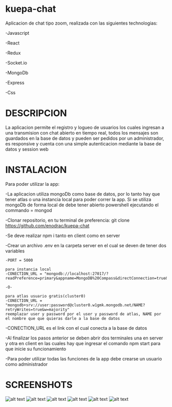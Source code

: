 # kuepa-chat

Aplicacion de chat tipo zoom, realizada con las siguientes technologias:

-Javascript

-React

-Redux

-Socket.io

-MongoDb

-Express

-Css

# DESCRIPCION

La aplicacion permite el registro y logueo de usuarios los cuales ingresan a una transmision con chat abierto en tiempo real,
todos los mensajes son guardados en la base de datos y pueden ser pedidos por un administrador,
es responsive y cuenta con una simple autenticacion mediante la base de datos y session web

# INSTALACION

Para poder utilizar la app:

-La aplicacion utiliza mongoDb como base de datos, por lo tanto hay que tener atlas o una instancia local para poder
correr la app. Si se utiliza mongoDb de forma local de debe tener abierto powershell ejecutando el commando = mongod

-Clonar repositorio, en tu terminal de preferencia: git clone https://github.com/enodrac/kuepa-chat

-Se deve realizar npm i tanto en client como en server

-Crear un archivo .env en la carpeta server en el cual se deven de tener dos variables

    -PORT = 5000
    
    para instancia local 
    -CONECTION_URL = "mongodb://localhost:27017/?readPreference=primary&appname=MongoDB%20Compass&directConnection=true&ssl=false"
    
    -O-
    
    para atlas usuario gratis(cluster0)
    -CONECTION_URL = "mongodb+srv://user:password@cluster0.w1gmk.mongodb.net/NAME?retryWrites=true&w=majority"
    reemplazar user y password por el user y password de atlas, NAME por el nombre que que quieras darle a la base de datos

-CONECTION_URL es el link con el cual conecta a la base de datos

-Al finalizar los pasos anterior se deben abrir dos terminales una en server y otra en client en las cuales
hay que ingresar el comando npm start para que inicie su funcionamiento
    
-Para poder utilizar todas las funciones de la app debe crearse un usuario como administrador

# SCREENSHOTS

![alt text](https://cdn.discordapp.com/attachments/887586717475958806/887586739995160656/unknown.png)
![alt text](https://cdn.discordapp.com/attachments/887586717475958806/887586821322715176/unknown.png)
![alt text](https://cdn.discordapp.com/attachments/887586717475958806/887590328608129045/unknown.png)
![alt text](https://cdn.discordapp.com/attachments/887586717475958806/887589310214320148/unknown.png)
![alt text](https://cdn.discordapp.com/attachments/887586717475958806/887601671545434132/unknown.png)
![alt text](https://cdn.discordapp.com/attachments/887586717475958806/887601756484292700/unknown.png)

